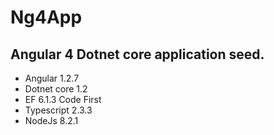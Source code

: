 # Ng4App

<h2>Angular 4 Dotnet core application seed.</h2> 
<ul>
<li>Angular 1.2.7</li>
<li>Dotnet core 1.2</li>
<li>EF 6.1.3 Code First</li>
<li>Typescript 2.3.3</li>
<li>NodeJs 8.2.1</li>
</ul>
